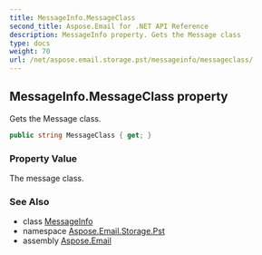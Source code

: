 ```yaml
---
title: MessageInfo.MessageClass
second_title: Aspose.Email for .NET API Reference
description: MessageInfo property. Gets the Message class
type: docs
weight: 70
url: /net/aspose.email.storage.pst/messageinfo/messageclass/
---
```

## MessageInfo.MessageClass property

Gets the Message class.

```csharp
public string MessageClass { get; }
```

### Property Value

The message class.

### See Also

* class [MessageInfo](../)
* namespace [Aspose.Email.Storage.Pst](../../messageinfo/)
* assembly [Aspose.Email](../../../)


